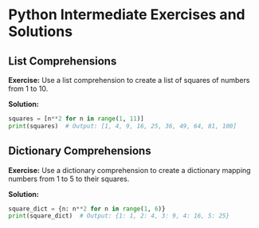 # Python Intermediate Exercises and Solutions

## List Comprehensions

**Exercise:** Use a list comprehension to create a list of squares of numbers from 1 to 10.

**Solution:**
```python
squares = [n**2 for n in range(1, 11)]
print(squares)  # Output: [1, 4, 9, 16, 25, 36, 49, 64, 81, 100]
```

## Dictionary Comprehensions

**Exercise:** Use a dictionary comprehension to create a dictionary mapping numbers from 1 to 5 to their squares.

**Solution:**
```python
square_dict = {n: n**2 for n in range(1, 6)}
print(square_dict)  # Output: {1: 1, 2: 4, 3: 9, 4: 16, 5: 25}
```





